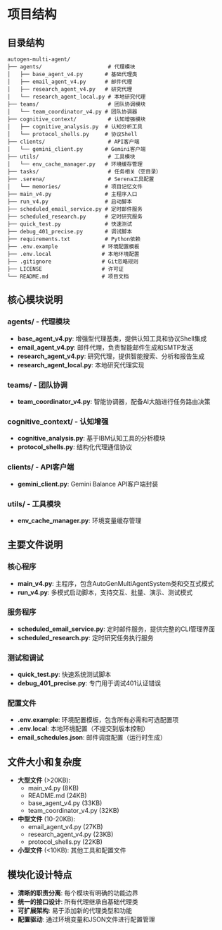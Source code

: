# 项目结构

## 目录结构
```
autogen-multi-agent/
├── agents/                     # 代理模块
│   ├── base_agent_v4.py       # 基础代理类
│   ├── email_agent_v4.py      # 邮件代理
│   ├── research_agent_v4.py   # 研究代理
│   └── research_agent_local.py # 本地研究代理
├── teams/                      # 团队协调模块
│   └── team_coordinator_v4.py # 团队协调器
├── cognitive_context/          # 认知增强模块
│   ├── cognitive_analysis.py  # 认知分析工具
│   └── protocol_shells.py     # 协议Shell
├── clients/                    # API客户端
│   └── gemini_client.py       # Gemini客户端
├── utils/                      # 工具模块
│   └── env_cache_manager.py   # 环境缓存管理
├── tasks/                      # 任务相关（空目录）
├── .serena/                    # Serena工具配置
│   └── memories/              # 项目记忆文件
├── main_v4.py                 # 主程序入口
├── run_v4.py                  # 启动脚本
├── scheduled_email_service.py # 定时邮件服务
├── scheduled_research.py      # 定时研究服务
├── quick_test.py              # 快速测试
├── debug_401_precise.py       # 调试脚本
├── requirements.txt           # Python依赖
├── .env.example              # 环境配置模板
├── .env.local                # 本地环境配置
├── .gitignore                # Git忽略规则
├── LICENSE                   # 许可证
└── README.md                 # 项目文档
```

## 核心模块说明

### agents/ - 代理模块
- **base_agent_v4.py**: 增强型代理基类，提供认知工具和协议Shell集成
- **email_agent_v4.py**: 邮件代理，负责智能邮件生成和SMTP发送
- **research_agent_v4.py**: 研究代理，提供智能搜索、分析和报告生成
- **research_agent_local.py**: 本地研究代理实现

### teams/ - 团队协调
- **team_coordinator_v4.py**: 智能协调器，配备AI大脑进行任务路由决策

### cognitive_context/ - 认知增强
- **cognitive_analysis.py**: 基于IBM认知工具的分析模块
- **protocol_shells.py**: 结构化代理通信协议

### clients/ - API客户端
- **gemini_client.py**: Gemini Balance API客户端封装

### utils/ - 工具模块
- **env_cache_manager.py**: 环境变量缓存管理

## 主要文件说明

### 核心程序
- **main_v4.py**: 主程序，包含AutoGenMultiAgentSystem类和交互式模式
- **run_v4.py**: 多模式启动脚本，支持交互、批量、演示、测试模式

### 服务程序
- **scheduled_email_service.py**: 定时邮件服务，提供完整的CLI管理界面
- **scheduled_research.py**: 定时研究任务执行服务

### 测试和调试
- **quick_test.py**: 快速系统测试脚本
- **debug_401_precise.py**: 专门用于调试401认证错误

### 配置文件
- **.env.example**: 环境配置模板，包含所有必需和可选配置项
- **.env.local**: 本地环境配置（不提交到版本控制）
- **email_schedules.json**: 邮件调度配置（运行时生成）

## 文件大小和复杂度
- **大型文件** (>20KB): 
  - main_v4.py (8KB)
  - README.md (24KB)
  - base_agent_v4.py (33KB)
  - team_coordinator_v4.py (32KB)
- **中型文件** (10-20KB):
  - email_agent_v4.py (27KB)
  - research_agent_v4.py (23KB)
  - protocol_shells.py (22KB)
- **小型文件** (<10KB): 其他工具和配置文件

## 模块化设计特点
- **清晰的职责分离**: 每个模块有明确的功能边界
- **统一的接口设计**: 所有代理继承自基础代理类
- **可扩展架构**: 易于添加新的代理类型和功能
- **配置驱动**: 通过环境变量和JSON文件进行配置管理